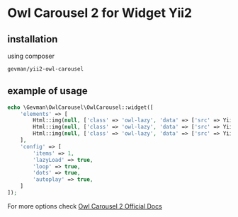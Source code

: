 # Owl Carousel 2 for Widget Yii2

## installation
using composer
```bash
gevman/yii2-owl-carousel
```


## example of usage

```php
echo \Gevman\OwlCarousel\OwlCarousel::widget([
    'elements' => [
        Html::img(null, ['class' => 'owl-lazy', 'data' => ['src' => Yii::getAlias('@web/images/image-1.jpg')]]),
        Html::img(null, ['class' => 'owl-lazy', 'data' => ['src' => Yii::getAlias('@web/images/image-2.jpg')]]),
        Html::img(null, ['class' => 'owl-lazy', 'data' => ['src' => Yii::getAlias('@web/images/image-3.jpg')]]),
    ],
    'config' => [
        'items' => 1,
        'lazyLoad' => true,
        'loop' => true,
        'dots' => true,
        'autoplay' => true,
    ]
]);
```

For more options check [Owl Carousel 2 Official Docs](https://owlcarousel2.github.io/OwlCarousel2/docs/api-options.html)